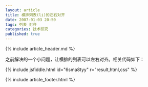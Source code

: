 ```yaml
---
layout: article
title: 横排列表(li)的左右对齐
date: 2007-01-03 20:50
tags: 列表 对齐
categories: 技术研究
published: true
---
```


{% include  article_header.md %}

之前解决的一个小问题，让横排的列表可以左右对齐。相关代码如下：

{% include jsfiddle.html id="6sma8tyy" r="result,html,css" %}

{% include article_footer.html %}

